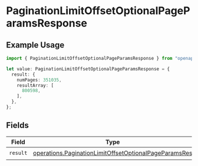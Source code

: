 # PaginationLimitOffsetOptionalPageParamsResponse

## Example Usage

```typescript
import { PaginationLimitOffsetOptionalPageParamsResponse } from "openapi/sdk/models/operations";

let value: PaginationLimitOffsetOptionalPageParamsResponse = {
  result: {
    numPages: 351035,
    resultArray: [
      800598,
    ],
  },
};
```

## Fields

| Field                                                                                                                                 | Type                                                                                                                                  | Required                                                                                                                              | Description                                                                                                                           |
| ------------------------------------------------------------------------------------------------------------------------------------- | ------------------------------------------------------------------------------------------------------------------------------------- | ------------------------------------------------------------------------------------------------------------------------------------- | ------------------------------------------------------------------------------------------------------------------------------------- |
| `result`                                                                                                                              | [operations.PaginationLimitOffsetOptionalPageParamsRes](../../../sdk/models/operations/paginationlimitoffsetoptionalpageparamsres.md) | :heavy_check_mark:                                                                                                                    | N/A                                                                                                                                   |